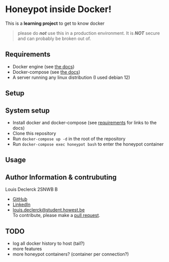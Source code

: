 # Honeypot inside Docker!

This is a **learning project** to get to know docker 
> please do ***not*** use this in a production environment. It is ***NOT*** secure and can probably be broken out of.  

## Requirements

- Docker engine (see [the docs](https://docs.docker.com/engine/install/))
- Docker-compose (see [the docs](https://docs.docker.com/compose/install/))
- A server running any linux distribution (I used debian 12)

## Setup
## System setup
- Install docker and docker-compose (see [requirements](#requirements) for links to the docs)
- Clone this repository
- Run `docker-compose up -d` in the root of the repository
- Run `docker-compose exec honeypot bash` to enter the honeypot container


## Usage

## Author Information & contrubuting

Louis Declerck 2SNWB B
 - [GitHub](https://github.com/DeclerckLouis)
 - [LinkedIn](https://www.linkedin.com/in/louis-declerck-student)
 - [louis.declerck@student.howest.be](mailto:louis.declerck@student.howest.be)  
To contribute, please make a [pull request](htttps://github.com/declercklouis/honeypot/issues).



## TODO
- log all docker history to host (tail?)
- more features
- more honeypot containers? (container per connection?)
